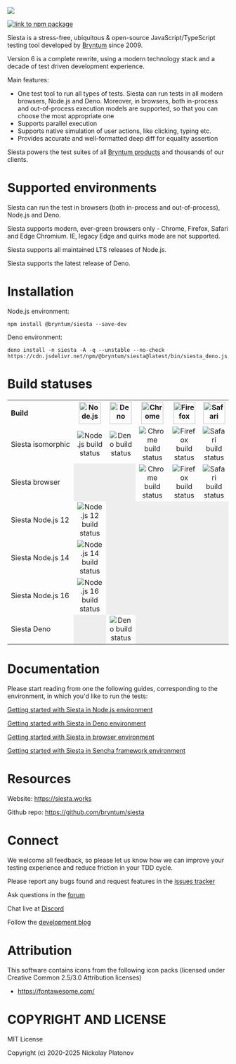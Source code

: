 [//]: # (The canonical source of this file is '/resources/docs_src/README.md')
[//]: # (That file is copied to the /README.md during `scripts/build_docs.sh` command)
[//]: # (Do not edit the /README.md directly)

<a target="_blank" href="https://siesta.works"><img src="./packages/siesta/resources/images/readme_header.svg"></a>

<a href="https://www.npmjs.com/package/@bryntum/siesta"><img alt="link to npm package" src="https://img.shields.io/npm/v/@bryntum/siesta"></a>

Siesta is a stress-free, ubiquitous & open-source JavaScript/TypeScript testing tool 
developed by [Bryntum](https://www.bryntum.com/) since 2009.

Version 6 is a complete rewrite, using a modern technology stack and a decade of test driven development experience.

Main features:

- One test tool to run all types of tests. Siesta can run tests in all modern browsers, Node.js and Deno. Moreover,
in browsers, both in-process and out-of-process execution models are supported, so that you can choose the most 
appropriate one
- Supports parallel execution
- Supports native simulation of user actions, like clicking, typing etc. 
- Provides accurate and well-formatted deep diff for equality assertion

Siesta powers the test suites of all [Bryntum products](https://www.bryntum.com) and thousands of our clients. 


Supported environments
=============================

Siesta can run the test in browsers (both in-process and out-of-process), Node.js and Deno. 

Siesta supports modern, ever-green browsers only - Chrome, Firefox, Safari and Edge Chromium. IE, legacy Edge and quirks mode are not supported.

Siesta supports all maintained LTS releases of Node.js. 

Siesta supports the latest release of Deno.


Installation
=============

Node.js environment:
```shell
npm install @bryntum/siesta --save-dev
```

Deno environment:
```shell
deno install -n siesta -A -q --unstable --no-check https://cdn.jsdelivr.net/npm/@bryntum/siesta@latest/bin/siesta_deno.js
```

Build statuses
==============

<table>
<tr>
    <th align="left">Build</th>
    <th><img width="50" src="https://bryntum.com/site-images/nodejs.png" alt="Node.js"/></th>
    <th><img width="50" src="https://bryntum.com/site-images/deno.png" alt="Deno"/></th>
    <th><img width="50" src="https://bryntum.com/temp/browserlogos/chrome_256x256.png" alt="Chrome"/></th>
    <th><img width="50" src="https://bryntum.com/temp/browserlogos/firefox_256x256.png" alt="Firefox"/></th>
    <th><img width="50" src="https://bryntum.com/temp/browserlogos/safari_256x256.png" alt="Safari"/></th>
</tr>
<tr>
    <td nowrap style="white-space: nowrap">Siesta isomorphic</td>
    <td style="text-align:center"><img alt="Node.js build status" src="http://teamcity.bryntum.com/app/rest/builds/buildType:(id:Siesta6_Isomorphic_Siesta6isomorphicTargetNode12new)/statusIcon.svg"/></td>
    <td style="text-align:center"><img alt="Deno build status" src="http://teamcity.bryntum.com/app/rest/builds/buildType:(id:Siesta6_Isomorphic_Siesta6isomorphicTargetDeno)/statusIcon.svg"/></td>
    <td style="text-align:center"><img alt="Chrome build status" src="http://teamcity.bryntum.com/app/rest/builds/buildType:(id:Siesta6_Isomorphic_Siesta6isomorphicTargetChrome_2)/statusIcon.svg"/></td>
    <td style="text-align:center"><img alt="Firefox build status" src="http://teamcity.bryntum.com/app/rest/builds/buildType:(id:Siesta6_Isomorphic_Siesta6isomorphicTargetFirefox)/statusIcon.svg"/></td>
    <td style="text-align:center"><img alt="Safari build status" src="http://teamcity.bryntum.com/app/rest/builds/buildType:(id:Siesta6_Isomorphic_Siesta6isomorphicTargetSafari)/statusIcon.svg"/></td>
</tr>
<tr>
    <td nowrap style="white-space: nowrap">Siesta browser</td>
    <td style="background-color: #eee"></td>
    <td style="background-color: #eee"></td>
    <td style="text-align:center"><img alt="Chrome build status" src="http://teamcity.bryntum.com/app/rest/builds/buildType:(id:Siesta6_Siesta6Browser_Siesta6browserTargetChrome)/statusIcon.svg"/></td>
    <td style="text-align:center"><img alt="Firefox build status" src="http://teamcity.bryntum.com/app/rest/builds/buildType:(id:Siesta6_Siesta6Browser_Siesta6browserTargetFirefox)/statusIcon.svg"/></td>
    <td style="text-align:center"><img alt="Safari build status" src="http://teamcity.bryntum.com/app/rest/builds/buildType:(id:Siesta6_Siesta6Browser_Siesta6browserTargetSafari)/statusIcon.svg"/></td>
</tr>
<tr>
    <td nowrap style="white-space: nowrap">Siesta Node.js 12</td>
    <td style="text-align:center"><img alt="Node.js 12 build status" src="http://teamcity.bryntum.com/app/rest/builds/buildType:(id:Siesta6_NodeJsSpecific_Siesta6NodeJsSpecificTargetNodeJs12)/statusIcon.svg"/></td>
    <td style="background-color: #eee"></td>
    <td style="background-color: #eee"></td>
    <td style="background-color: #eee"></td>
    <td style="background-color: #eee"></td>
</tr>
<tr>
    <td nowrap style="white-space: nowrap">Siesta Node.js 14</td>
    <td style="text-align:center"><img alt="Node.js 14 build status" src="http://teamcity.bryntum.com/app/rest/builds/buildType:(id:Siesta6_NodeJsSpecific_Siesta6NodeJsSpecificTargetNodeJs14)/statusIcon.svg"/></td>
    <td style="background-color: #eee"></td>
    <td style="background-color: #eee"></td>
    <td style="background-color: #eee"></td>
    <td style="background-color: #eee"></td>
</tr>
<tr>
    <td nowrap style="white-space: nowrap">Siesta Node.js 16</td>
    <td style="text-align:center"><img alt="Node.js 16 build status" src="http://teamcity.bryntum.com/app/rest/builds/buildType:(id:Siesta6_NodeJsSpecific_Siesta6NodeJsSpecificTargetNodeJs16)/statusIcon.svg"/></td>
    <td style="background-color: #eee"></td>
    <td style="background-color: #eee"></td>
    <td style="background-color: #eee"></td>
    <td style="background-color: #eee"></td>
</tr>
<tr>
    <td nowrap style="white-space: nowrap">Siesta Deno</td>
    <td style="background-color: #eee"></td>
    <td style="text-align:center"><img alt="Deno build status" src="http://teamcity.bryntum.com/app/rest/builds/buildType:(id:Siesta6_DenoSpecific_Siesta6DenoSpecificTargetDeno)/statusIcon.svg"/></td>
    <td style="background-color: #eee"></td>
    <td style="background-color: #eee"></td>
    <td style="background-color: #eee"></td>
</tr>
</table>


Documentation
=============

Please start reading from one the following guides, corresponding to the environment, in which you'd like to run the tests:

[Getting started with Siesta in Node.js environment](https://bryntum.github.io/siesta/docs/modules/Guide__Getting_started_Node_js.html)

[Getting started with Siesta in Deno environment](https://bryntum.github.io/siesta/docs/modules/Guide__Getting_started_Deno.html)

[Getting started with Siesta in browser environment](https://bryntum.github.io/siesta/docs/modules/Guide__Getting_started_browser.html)

[Getting started with Siesta in Sencha framework environment](https://bryntum.github.io/siesta/docs/modules/Guide__Getting_started_Sencha.html)


Resources
===========

Website: https://siesta.works

Github repo: https://github.com/bryntum/siesta

Connect
=======

We welcome all feedback, so please let us know how we can improve your testing experience and reduce friction in your TDD cycle.

Please report any bugs found and request features in the [issues tracker](https://github.com/bryntum/siesta/issues)

Ask questions in the [forum](https://bryntum.com/forum/viewforum.php?f=20)

Chat live at [Discord](https://discord.gg/6mwJZGnwbq)

Follow the [development blog](https://www.bryntum.com/blog/)


Attribution
===========

This software contains icons from the following icon packs (licensed under Creative Common 2.5/3.0 Attribution licenses)

- <https://fontawesome.com/>


COPYRIGHT AND LICENSE
=================

MIT License

Copyright (c) 2020-2025 Nickolay Platonov
